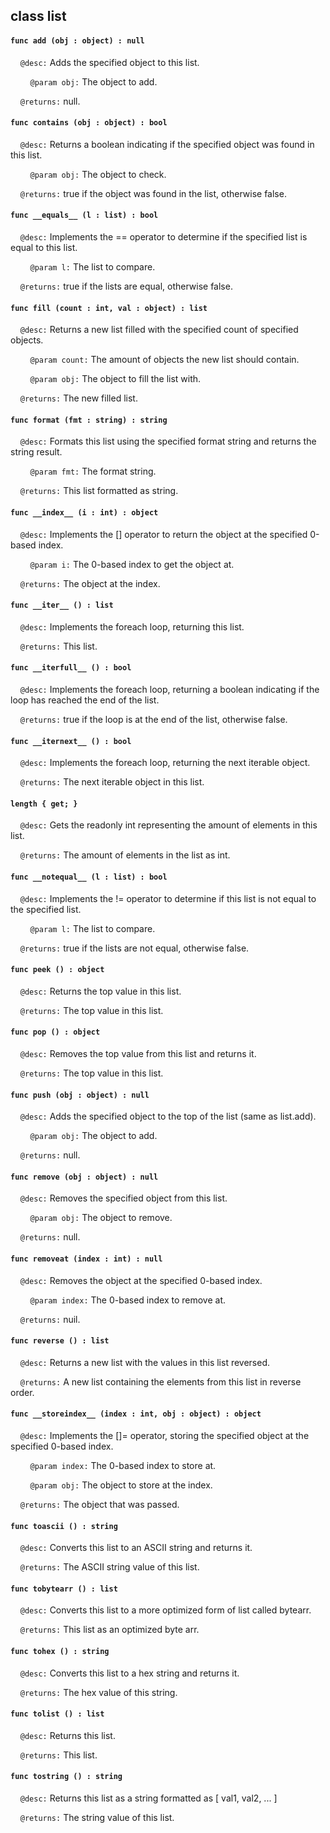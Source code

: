 ## class list

#### ```func add (obj : object) : null```

&nbsp;&nbsp;&nbsp;&nbsp;```@desc:``` Adds the specified object to this list.

&nbsp;&nbsp;&nbsp;&nbsp;&nbsp;&nbsp;&nbsp;&nbsp;```@param obj:``` The object to add.

&nbsp;&nbsp;&nbsp;&nbsp;```@returns:``` null.

#### ```func contains (obj : object) : bool```

&nbsp;&nbsp;&nbsp;&nbsp;```@desc:``` Returns a boolean indicating if the specified object was found in this list.

&nbsp;&nbsp;&nbsp;&nbsp;&nbsp;&nbsp;&nbsp;&nbsp;```@param obj:``` The object to check.

&nbsp;&nbsp;&nbsp;&nbsp;```@returns:``` true if the object was found in the list, otherwise false.

#### ```func __equals__ (l : list) : bool```

&nbsp;&nbsp;&nbsp;&nbsp;```@desc:``` Implements the == operator to determine if the specified list is equal to this list.

&nbsp;&nbsp;&nbsp;&nbsp;&nbsp;&nbsp;&nbsp;&nbsp;```@param l:``` The list to compare.

&nbsp;&nbsp;&nbsp;&nbsp;```@returns:``` true if the lists are equal, otherwise false.

#### ```func fill (count : int, val : object) : list```

&nbsp;&nbsp;&nbsp;&nbsp;```@desc:``` Returns a new list filled with the specified count of specified objects.

&nbsp;&nbsp;&nbsp;&nbsp;&nbsp;&nbsp;&nbsp;&nbsp;```@param count:``` The amount of objects the new list should contain.

&nbsp;&nbsp;&nbsp;&nbsp;&nbsp;&nbsp;&nbsp;&nbsp;```@param obj:``` The object to fill the list with.

&nbsp;&nbsp;&nbsp;&nbsp;```@returns:``` The new filled list.

#### ```func format (fmt : string) : string```

&nbsp;&nbsp;&nbsp;&nbsp;```@desc:``` Formats this list using the specified format string and returns the string result.

&nbsp;&nbsp;&nbsp;&nbsp;&nbsp;&nbsp;&nbsp;&nbsp;```@param fmt:``` The format string.

&nbsp;&nbsp;&nbsp;&nbsp;```@returns:``` This list formatted as string.

#### ```func __index__ (i : int) : object```

&nbsp;&nbsp;&nbsp;&nbsp;```@desc:``` Implements the [] operator to return the object at the specified 0-based index.

&nbsp;&nbsp;&nbsp;&nbsp;&nbsp;&nbsp;&nbsp;&nbsp;```@param i:``` The 0-based index to get the object at.

&nbsp;&nbsp;&nbsp;&nbsp;```@returns:``` The object at the index.

#### ```func __iter__ () : list```

&nbsp;&nbsp;&nbsp;&nbsp;```@desc:``` Implements the foreach loop, returning this list.

&nbsp;&nbsp;&nbsp;&nbsp;```@returns:``` This list.

#### ```func __iterfull__ () : bool```

&nbsp;&nbsp;&nbsp;&nbsp;```@desc:``` Implements the foreach loop, returning a boolean indicating if the loop has reached the end of the list.

&nbsp;&nbsp;&nbsp;&nbsp;```@returns:``` true if the loop is at the end of the list, otherwise false.

#### ```func __iternext__ () : bool```

&nbsp;&nbsp;&nbsp;&nbsp;```@desc:``` Implements the foreach loop, returning the next iterable object.

&nbsp;&nbsp;&nbsp;&nbsp;```@returns:``` The next iterable object in this list.

#### ```length { get; }```

&nbsp;&nbsp;&nbsp;&nbsp;```@desc:``` Gets the readonly int representing the amount of elements in this list.

&nbsp;&nbsp;&nbsp;&nbsp;```@returns:``` The amount of elements in the list as int.

#### ```func __notequal__ (l : list) : bool```

&nbsp;&nbsp;&nbsp;&nbsp;```@desc:``` Implements the != operator to determine if this list is not equal to the specified list.

&nbsp;&nbsp;&nbsp;&nbsp;&nbsp;&nbsp;&nbsp;&nbsp;```@param l:``` The list to compare.

&nbsp;&nbsp;&nbsp;&nbsp;```@returns:``` true if the lists are not equal, otherwise false.

#### ```func peek () : object```

&nbsp;&nbsp;&nbsp;&nbsp;```@desc:``` Returns the top value in this list.

&nbsp;&nbsp;&nbsp;&nbsp;```@returns:``` The top value in this list.

#### ```func pop () : object```

&nbsp;&nbsp;&nbsp;&nbsp;```@desc:``` Removes the top value from this list and returns it.

&nbsp;&nbsp;&nbsp;&nbsp;```@returns:``` The top value in this list.

#### ```func push (obj : object) : null```

&nbsp;&nbsp;&nbsp;&nbsp;```@desc:``` Adds the specified object to the top of the list (same as list.add).

&nbsp;&nbsp;&nbsp;&nbsp;&nbsp;&nbsp;&nbsp;&nbsp;```@param obj:``` The object to add.

&nbsp;&nbsp;&nbsp;&nbsp;```@returns:``` null.

#### ```func remove (obj : object) : null```

&nbsp;&nbsp;&nbsp;&nbsp;```@desc:``` Removes the specified object from this list.

&nbsp;&nbsp;&nbsp;&nbsp;&nbsp;&nbsp;&nbsp;&nbsp;```@param obj:``` The object to remove.

&nbsp;&nbsp;&nbsp;&nbsp;```@returns:``` null.

#### ```func removeat (index : int) : null```

&nbsp;&nbsp;&nbsp;&nbsp;```@desc:``` Removes the object at the specified 0-based index.

&nbsp;&nbsp;&nbsp;&nbsp;&nbsp;&nbsp;&nbsp;&nbsp;```@param index:``` The 0-based index to remove at.

&nbsp;&nbsp;&nbsp;&nbsp;```@returns:``` nuil.

#### ```func reverse () : list```

&nbsp;&nbsp;&nbsp;&nbsp;```@desc:``` Returns a new list with the values in this list reversed.

&nbsp;&nbsp;&nbsp;&nbsp;```@returns:``` A new list containing the elements from this list in reverse order.

#### ```func __storeindex__ (index : int, obj : object) : object```

&nbsp;&nbsp;&nbsp;&nbsp;```@desc:``` Implements the []= operator, storing the specified object at the specified 0-based index.

&nbsp;&nbsp;&nbsp;&nbsp;&nbsp;&nbsp;&nbsp;&nbsp;```@param index:``` The 0-based index to store at.

&nbsp;&nbsp;&nbsp;&nbsp;&nbsp;&nbsp;&nbsp;&nbsp;```@param obj:``` The object to store at the index.

&nbsp;&nbsp;&nbsp;&nbsp;```@returns:``` The object that was passed.

#### ```func toascii () : string```

&nbsp;&nbsp;&nbsp;&nbsp;```@desc:``` Converts this list to an ASCII string and returns it.

&nbsp;&nbsp;&nbsp;&nbsp;```@returns:``` The ASCII string value of this list.

#### ```func tobytearr () : list```

&nbsp;&nbsp;&nbsp;&nbsp;```@desc:``` Converts this list to a more optimized form of list called bytearr.

&nbsp;&nbsp;&nbsp;&nbsp;```@returns:``` This list as an optimized byte arr.

#### ```func tohex () : string```

&nbsp;&nbsp;&nbsp;&nbsp;```@desc:``` Converts this list to a hex string and returns it.

&nbsp;&nbsp;&nbsp;&nbsp;```@returns:``` The hex value of this string.

#### ```func tolist () : list```

&nbsp;&nbsp;&nbsp;&nbsp;```@desc:``` Returns this list.

&nbsp;&nbsp;&nbsp;&nbsp;```@returns:``` This list.

#### ```func tostring () : string```

&nbsp;&nbsp;&nbsp;&nbsp;```@desc:``` Returns this list as a string formatted as [ val1, val2, ... ]

&nbsp;&nbsp;&nbsp;&nbsp;```@returns:``` The string value of this list.

